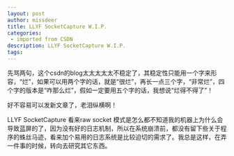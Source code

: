 ```yaml
---
layout: post
author: missdeer
title: LLYF SocketCapture W.I.P.
categories: 
 - imported from CSDN
description: LLYF SocketCapture W.I.P.
tags: 
---
```


先骂两句，这个csdn的blog太太太太太不稳定了，其稳定性只能用一个字来形容，“烂”，如果可以用两个字的话，就是“很烂”，再长一点三个字，“非常烂”，四个字的版本是“咋那么烂”，假如一定要用五个字的话，我想说“烂得不得了”！

好不容易可以发新文章了，老泪纵横啊！

LLYF SocketCapture 看来raw socket 模式是怎么都不知道我的机器上为什么会导致蓝屏的了，因为没有好的日志机制，所以在系统崩溃前，都没有留下些关于程序的蛛丝马迹，看来加个易用的日志系统是比较迫切的需求了。我总是这样，在弄一件事的时候，转向去研究其它东西。
